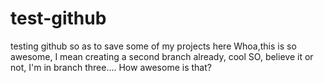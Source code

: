 # test-github
testing github so as to save some of my projects here
Whoa,this is so awesome, I mean creating a second branch already, cool
SO, believe it or not, I'm in branch three.... How awesome is that?
